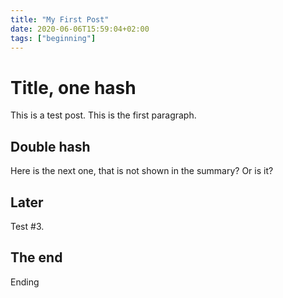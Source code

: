 ```yaml
---
title: "My First Post"
date: 2020-06-06T15:59:04+02:00
tags: ["beginning"]
---
```


# Title, one hash

This is a test post. This is the first paragraph.

## Double hash

<!--more-->

Here is the next one, that is not shown in the summary? Or is it?

## Later

Test #3.


## The end

Ending

